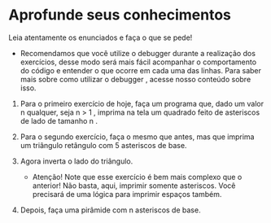 # Aprofunde seus conhecimentos

Leia atentamente os enunciados e faça o que se pede!

 - Recomendamos que você utilize o debugger durante a realização dos exercícios, desse modo será mais fácil acompanhar o comportamento do código e entender o que ocorre em cada uma das linhas. Para saber mais sobre como utilizar o debugger , acesse nosso conteúdo sobre isso.

1. Para o primeiro exercício de hoje, faça um programa que, dado um valor n qualquer, seja n > 1 , imprima na tela um quadrado feito de asteriscos de lado de tamanho n .

2. Para o segundo exercício, faça o mesmo que antes, mas que imprima um triângulo retângulo com 5 asteriscos de base.

3. Agora inverta o lado do triângulo.
    - Atenção! Note que esse exercício é bem mais complexo que o anterior! Não basta, aqui, imprimir somente asteriscos. Você precisará de uma lógica para imprimir espaços também.

4. Depois, faça uma pirâmide com n asteriscos de base.
